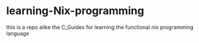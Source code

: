 # learning-Nix-programming
this is a repo alike the C_Guides for learning the functional nix programming language 
